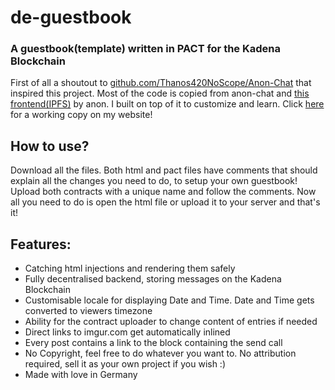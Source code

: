 # de-guestbook
### A guestbook(template) written in PACT for the Kadena Blockchain

First of all a shoutout to [github.com/Thanos420NoScope/Anon-Chat](https://github.com/Thanos420NoScope/Anon-Chat) that inspired this project. 
Most of the code is copied from anon-chat and [this frontend(IPFS)](https://ipfs.io/ipfs/QmcTRrux4MbjVFY3yCw6f2WDLgtpT5fmGZRDJrbgKZG59U) by anon. I built on top of it to customize and learn.
Click [here](https://julz.cafe/guestbook.html) for a working copy on my website!

## How to use?
Download all the files. Both html and pact files have comments that should explain all the changes you need to do, to setup your own guestbook!
Upload both contracts with a unique name and follow the comments.
Now all you need to do is open the html file or  upload it to your server and that's it!

## Features:
* Catching html injections and rendering them safely
* Fully decentralised backend, storing messages on the Kadena Blockchain
* Customisable locale for displaying Date and Time. Date and Time gets converted to viewers timezone
* Ability for the contract uploader to change content of entries if needed
* Direct links to imgur.com get automatically inlined
* Every post contains a link to the block containing the send call
* No Copyright, feel free to do whatever you want to. No attribution required, sell it as your own project if you wish :)
* Made with love in Germany
